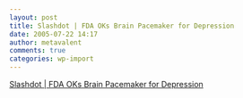```yaml
---
layout: post
title: Slashdot | FDA OKs Brain Pacemaker for Depression
date: 2005-07-22 14:17
author: metavalent
comments: true
categories: wp-import
---
```

<a href="https://science.slashdot.org/article.pl?sid=05/07/21/1657242&amp;tid=191">Slashdot | FDA OKs Brain Pacemaker for Depression</a>
